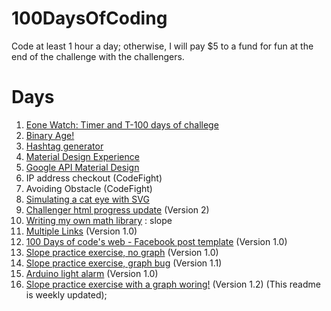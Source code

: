 # 100DaysOfCoding
Code at least 1 hour a day; otherwise, I will pay $5 to a fund for fun at the end of the challenge with the challengers.

# Days #
1. [Eone Watch: Timer and T-100 days of challege](https://github.com/chini5ko/100DaysOfCoding/tree/master/eoneT-100)
2. [Binary Age!](https://github.com/chini5ko/100DaysOfCoding/tree/master/bytes101)
3. [Hashtag generator](https://github.com/chini5ko/100DaysOfCoding/tree/master/hashtag)
4. [Material Design Experience](https://github.com/chini5ko/100DaysOfCoding/tree/master/materialKit)
5. [Google API Material Design](https://github.com/chini5ko/100DaysOfCoding/tree/master/googleMD)
6. IP address checkout (CodeFight)
7. Avoiding Obstacle (CodeFight)
8. [Simulating a cat eye with SVG](https://github.com/chini5ko/100DaysOfCoding/tree/master/catEyes)
9. [Challenger html progress update](https://github.com/…/100DaysOfC…/tree/cleanUpJsCode/googleMD) (Version 2)
10. [Writing my own math library](https://github.com/…/100DaysOfCo…/tree/math/myOwnMathMethods) : slope
11. [Multiple Links](https://github.com/…/100DaysOfCodi…/tree/links/multipleLinks) (Version 1.0)
12. [100 Days of code's web - Facebook post template](https://github.com/…/100DaysOfCodi…/tree/links/multipleLinks) (Version 1.0)
13. [Slope practice exercise, no graph](https://github.com/chini5ko/100DaysOfCoding/tree/master/mathMethods) (Version 1.0)
14. [Slope practice exercise, graph bug](https://github.com/chini5ko/100DaysOfCoding/tree/master/mathMethods) (Version 1.1)
15. [Arduino light alarm](https://github.com/chini5ko/100DaysOfCoding/tree/master/arduinoFunctions/work20Rest5Minute) (Version 1.0)
16. [Slope practice exercise with a graph woring!](https://github.com/chini5ko/100DaysOfCoding/tree/master/mathMethods) (Version 1.2)
(This readme is weekly updated);

